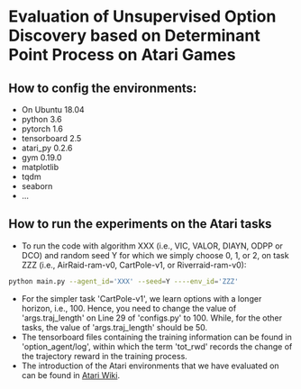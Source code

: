 # Evaluation of Unsupervised Option Discovery based on Determinant Point Process on Atari Games 

## How to config the environments:
- On Ubuntu 18.04
- python 3.6
- pytorch 1.6
- tensorboard 2.5
- atari_py 0.2.6
- gym  0.19.0
- matplotlib
- tqdm
- seaborn
- ...


## How to run the experiments on the Atari tasks

- To run the code with algorithm XXX (i.e., VIC, VALOR, DIAYN, ODPP or DCO) and random seed Y for which we simply choose 0, 1, or 2, on task ZZZ (i.e., AirRaid-ram-v0, CartPole-v1, or Riverraid-ram-v0):

```bash
python main.py --agent_id='XXX' --seed=Y ----env_id='ZZZ'
```

- For the simpler task 'CartPole-v1', we learn options with a longer horizon, i.e., 100. Hence, you need to change the value of 'args.traj_length' on Line 29 of 'configs.py' to 100. While, for the other tasks, the value of 'args.traj_length' should be 50.
- The tensorboard files containing the training information can be found in 'option_agent/log', within which the term 'tot_rwd' records the change of the trajectory reward in the training process.
- The introduction of the Atari environments that we have evaluated on can be found in [Atari Wiki](https://github.com/openai/gym/wiki/Table-of-environments).